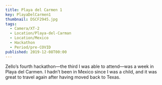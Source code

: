 ```yaml
---
title: Playa del Carmen 1
key: PlayaDelCarmen1
thumbnail: DSCF2945.jpg
tags:
  - Camera/XT-2
  - Location/Playa-del-Carman
  - Location/Mexico
  - Hackathon
  - Period/pre-COVID
published: 2019-12-08T00:00
---
```

Zello’s fourth hackathon—the third I was able to attend—was a week in Playa del Carmen. I hadn’t been in Mexico since I was a child, and it was great to travel again after having moved back to Texas.
